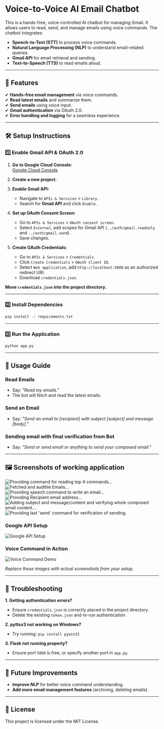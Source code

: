 # Voice-to-Voice AI Email Chatbot

This is a hands-free, voice-controlled AI chatbot for managing Gmail. It allows users to read, send, and manage emails using voice commands. The chatbot integrates:

- **Speech-to-Text (STT)** to process voice commands.
- **Natural Language Processing (NLP)** to understand email-related queries.
- **Gmail API** for email retrieval and sending.
- **Text-to-Speech (TTS)** to read emails aloud.

---

## 🚀 Features

✔ **Hands-free email management** via voice commands.  
✔ **Read latest emails** and summarize them.  
✔ **Send emails** using voice input.  
✔ **Gmail authentication** via OAuth 2.0.  
✔ **Error handling and logging** for a seamless experience.  

---

## 🛠️ Setup Instructions

### **1️⃣ Enable Gmail API & OAuth 2.0**

1. **Go to Google Cloud Console:**  
   [Google Cloud Console](https://console.cloud.google.com/)

2. **Create a new project.**

3. **Enable Gmail API:**
   - Navigate to `APIs & Services` > `Library`.
   - Search for **Gmail API** and click `Enable`.

4. **Set up OAuth Consent Screen:**
   - Go to `APIs & Services` > `OAuth consent screen`.
   - Select `External`, add scopes for Gmail API (`../auth/gmail.readonly` and `../auth/gmail.send`).
   - Save changes.

5. **Create OAuth Credentials:**
   - Go to `APIs & Services` > `Credentials`.
   - Click `Create Credentials` > `OAuth Client ID`.
   - Select `Web application`, add `http://localhost:5000` as an authorized redirect URI.
   - Download `credentials.json`.

**Move `credentials.json` into the project directory.**

---

### **2️⃣ Install Dependencies**

```bash
pip install -r requirements.txt
```

---

### **3️⃣ Run the Application**

```bash
python app.py
```

---

## 🎤 Usage Guide

### **Read Emails**
- Say: _"Read my emails."_
- The bot will fetch and read the latest emails.

### **Send an Email**
- Say: _"Send an email to [recipient] with subject [subject] and message [body]."_

### **Sending email with final verification from Bot**
- Say: _"Send or send email or anything to send your composed email."_

---

## 🖼️ Screenshots of working application
![Providing command for reading top 4 commands...](assets/img1.jpg)
![Fetched and audible Emails...](assets/img2.jpg)
![Providing speech command to write an email...](assets/img3.jpg)
![Providing Recipient email address...](assets/img4.jpg)
![Adding subject and message/content and verifying whole composed email content...](assets/img5.jpg)
![Providing last 'send' command for verification of sending.](assets/img6.jpg)

### **Google API Setup**
![Google API Setup](assets/google_api_setup.png)

### **Voice Command in Action**
![Voice Command Demo](assets/voice_command_demo.png)

_Replace these images with actual screenshots from your setup._

---

## 🔧 Troubleshooting

**1. Getting authentication errors?**  
- Ensure `credentials.json` is correctly placed in the project directory.
- Delete the existing `token.json` and re-run authentication.

**2. pyttsx3 not working on Windows?**  
- Try running: `pip install pywin32`

**3. Flask not running properly?**  
- Ensure port `5000` is free, or specify another port in `app.py`.

---

## 🎯 Future Improvements
- **Improve NLP** for better voice command understanding.
- **Add more email management features** (archiving, deleting emails).

---

## 📝 License
This project is licensed under the MIT License.
